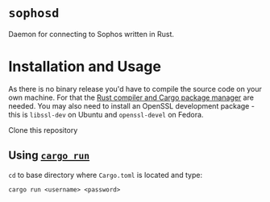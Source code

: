 # `sophosd`

Daemon for connecting to Sophos written in Rust.

# Installation and Usage

As there is no binary release you'd have to compile the source code on your own machine. For that the [Rust compiler and Cargo package manager](https://www.rust-lang.org/learn/get-started) are needed. You may also need to install an OpenSSL development package - this is `libssl-dev` on Ubuntu and `openssl-devel` on Fedora.

Clone this repository

## Using [`cargo run`](https://doc.rust-lang.org/cargo/commands/cargo-run.html)

`cd` to base directory where `Cargo.toml` is located and type:

```cargo run <username> <password> ```

